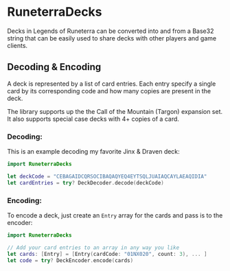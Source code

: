 # RuneterraDecks

Decks in Legends of Runeterra can be converted into and from a Base32 string that can be easily used to share decks with other players and game clients.
 
## Decoding & Encoding

A deck is represented by a list of card entries. Each entry specify a single card by its corresponding code and how many copies are present in the deck.

The library supports up the the Call of the Mountain (Targon) expansion set. It also supports special case decks with 4+ copies of a card.


### Decoding:

This is an example decoding my favorite Jinx & Draven deck:

```swift
import RuneterraDecks

let deckCode = "CEBAGAIDCQRSOCIBAQAQYEQ4EYTSQLJUAIAQCAYLAEAQIDIA"
let cardEntries = try? DeckDecoder.decode(deckCode)
```

### Encoding:

To encode a deck, just create an `Entry` array for the cards and pass is to the encoder:

```swift
import RuneterraDecks

// Add your card entries to an array in any way you like
let cards: [Entry] = [Entry(cardCode: "01NX020", count: 3), ... ] 
let code = try? DeckEncoder.encode(cards)
```


